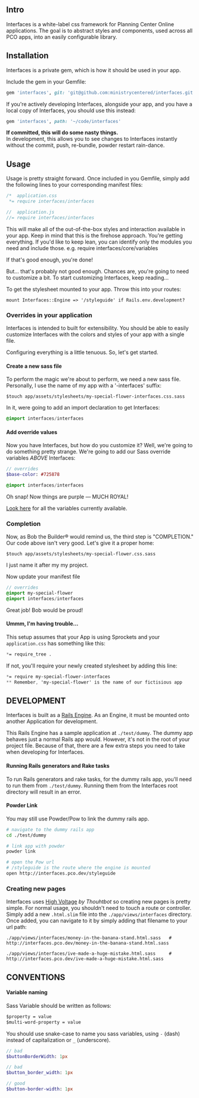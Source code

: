 ## Intro

Interfaces is a white-label css framework for Planning Center Online applications.
The goal is to abstract styles and components, used across all PCO apps, into an
easily configurable library.

## Installation

Interfaces is a private gem, which is how it should be used in your app.

Include the gem in your Gemfile:

```ruby
gem 'interfaces', git: 'git@github.com:ministrycentered/interfaces.git'
```

If you're actively developing Interfaces, alongside your app, and you have a local
copy of Interfaces, you should use this instead:

```ruby
gem 'interfaces', path: '~/code/interfaces'
```

**If committed, this will do some nasty things.**  
In development, this allows you to see changes to Interfaces instantly without the commit, push,
re-bundle, powder restart rain-dance.

## Usage

Usage is pretty straight forward.  Once included in you Gemfile, simply add the
following lines to your corresponding manifest files:

```css
/*  application.css
 *= require interfaces/interfaces
```

```javascript
//  application.js
//= require interfaces/interfaces
```

This will make all of the out-of-the-box styles and interaction available in
your app.  Keep in mind that this is the firehose approach.  You're getting
everything.  If you'd like to keep lean, you can identify only the modules you
need and include those.  e.g. require interfaces/core/variables

If that's good enough, you're done!

But... that's probably not good enough.  Chances are, you're going to need to
customize a bit.  To start customizing Interfaces, keep reading...

To get the stylesheet mounted to your app.  Throw this into your routes:

```
mount Interfaces::Engine => '/styleguide' if Rails.env.development?
```

### Overrides in your application

Interfaces is intended to built for extensibility.  You should be able to easily
customize Interfaces with the colors and styles of your app with a single
file.

Configuring everything is a little tenuous.  So, let's get
started.

#### Create a new sass file

To perform the magic we're about to perform, we need a new sass file.
Personally, I use the name of my app with a '-interfaces' suffix:

```$touch app/assets/stylesheets/my-special-flower-interfaces.css.sass```

In it, were going to add an import declaration to get Interfaces:

```sass
@import interfaces/interfaces
```

#### Add override values

Now you have Interfaces, but how do you customize it?  Well, we're going to
do something pretty strange.  We're going to add our Sass override variables
*ABOVE* Interfaces:

```sass
// overrides
$base-color: #725878

@import interfaces/interfaces
```

Oh snap!  Now things are purple — MUCH ROYAL!

[Look
here](https://github.com/ministrycentered/interfaces/blob/master/vendor/assets/stylesheets/interfaces/core/_variables.css.sass) for all the variables currently available.

### Completion

Now, as Bob the Builder&reg; would remind us, the third step is "COMPLETION."
Our code above isn't very good.  Let's give it a proper home:

```$touch app/assets/stylesheets/my-special-flower.css.sass```

I just name it after my my project.

Now update your manifest file

```sass
// overrides
@import my-special-flower
@import interfaces/interfaces
```

Great job!  Bob would be proud!

#### Ummm, I'm having trouble...

This setup assumes that your App is using Sprockets and your `application.css`
has something like this:

```css
*= require_tree .
```

If not, you'll require your newly created stylesheet by adding this line:

```css
*= require my-special-flower-interfaces
** Remember, 'my-special-flower' is the name of our fictisious app
```

## DEVELOPMENT

Interfaces is built as a [Rails
Engine](http://edgeapi.rubyonrails.org/classes/Rails/Engine.html).  As an
Engine, it must be mounted onto another Application for development.

This Rails Engine has a sample application at `./test/dummy`.  The dummy app
behaves just a normal Rails app would.  However, it's not in the root of your
project file.  Because of that, there are a few extra steps you need to take
when developing for Interfaces.

#### Running Rails generators and Rake tasks

To run Rails generators and rake tasks, for the dummy rails app, you'll need to
run them from `./test/dummy`.  Running them from the Interfaces root directory
will result in an error.

#### Powder Link

You may still use Powder/Pow to link the dummy rails app.

```bash
# navigate to the dummy rails app
cd ./test/dummy

# link app with powder
powder link

# open the Pow url
# /styleguide is the route where the engine is mounted
open http://interfaces.pco.dev/styleguide
```

### Creating new pages

Interfaces uses [High Voltage](https://github.com/thoughtbot/high_voltage) *by Thouhtbot* so creating new pages is pretty
simple.  For normal usage, you shouldn't need to touch a route or controller.
Simply add a new `.html.slim` file into the `./app/views/interfaces` directory.
Once added, you can navigate to it by simply adding that filename to your url
path:

```
./app/views/interfaces/money-in-the-banana-stand.html.sass   # http://interfaces.pco.dev/money-in-the-banana-stand.html.sass

./app/views/interfaces/ive-made-a-huge-mistake.html.sass     # http://interfaces.pco.dev/ive-made-a-huge-mistake.html.sass
```

## CONVENTIONS

#### Variable naming

Sass Variable should be written as follows:

```sass
$property = value
$multi-word-property = value
```

You should use snake-case to name you sass variables, using `-` (dash) instead
of capitalization or `_` (underscore).

```sass
// bad
$buttonBorderWidth: 1px

// bad
$button_border_width: 1px

// good
$button-border-width: 1px
```
